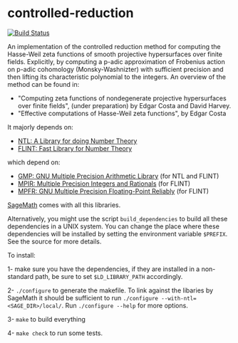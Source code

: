 # controlled-reduction

[![Build Status](https://travis-ci.org/edgarcosta/controlled-reduction.svg?branch=master)](https://travis-ci.org/edgarcosta/controlled-reduction)

An implementation of the controlled reduction method for computing the
Hasse-Weil zeta functions of smooth projective hypersurfaces over finite
fields. Explicitly, by computing a p-adic approximation of Frobenius
action on p-adic cohomology (Monsky-Washnizter) with sufficient precision
and then lifting its characteristic polynomial to the integers.
An overview of the method can be found in: 
 - "Computing zeta functions of nondegenerate projective hypersurfaces over 
finite fields", (under preparation) by Edgar Costa and David Harvey.
 - "Effective computations of Hasse-Weil zeta functions", by Edgar Costa


It majorly depends on:
 - [NTL: A Library for doing Number Theory](http://www.shoup.net/ntl/)
 - [FLINT: Fast Library for Number Theory](http://flintlib.org/)
 
which depend on:

 - [GMP: GNU Multiple Precision Arithmetic Library](https://gmplib.org/) (for NTL and FLINT)
 - [MPIR: Multiple Precision Integers and Rationals](mpir.org) (for FLINT)
 - [MPFR: GNU Multiple Precision Floating-Point Reliably](http://www.mpfr.org/) (for FLINT)

[SageMath](http://www.sagemath.org/) comes with all this libraries. 

Alternatively, you might use the script `build_dependencies` to build all these dependencies in a UNIX system. 
You can change the place where these dependencies will be installed by setting the environment variable `$PREFIX`. See the source for more details.

To install:

1- make sure you have the dependencies, if they are installed in a non-standard path, be sure to set  `$LD_LIBRARY_PATH` accordingly.

2- `./configure` to generate the makefile.
 To link against the libaries by SageMath it should be sufficient to run `./configure --with-ntl=<SAGE_DIR>/local/`.
 Run `./configure --help` for more options.

3- `make` to build everything

4- `make check` to run some tests. 


